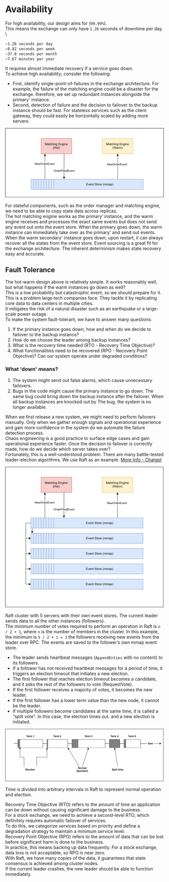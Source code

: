 # Availability
For high availability, our design aims for (`99.99%`). \
This means the exchange can only have `1.26` seconds of downtime per day. \
```
~1.26 seconds per day
~8.82 seconds per week
~37.8 seconds per month
~7.67 minutes per year
```
It requires almost immediate recovery if a service goes down. \
To achieve high availability; consider the following:
- First, identify single-point-of-failures in the exchange architecture. For example, the failure of the matching engine could be a disaster for the exchange. Iherefore, we set up redundant instances alongside the primary' instance.
- Second, detection of failure and the decision to failover to the backup instance should be fast.
For stateless services such as the client gateway, they could easily be horizontally scaled by adding more servers.

![Hot Warm Matching Engine](./assets/StockExchange_HotWarmMatchingEngine.svg)

For stateful components, such as the order manager and matching engine, we need to be able to copy state data across replicas. \
The hot matching engine works as the primary’ instance, and the warm engine receives and processes the exact same events but does not send any event out onto the event store. When the primary goes down, the warm instance can immediately take over as the primary' and send out events. When the warm secondary' instance goes down, upon restart, it can always recover all the states from the event store. Event sourcing is a great fit for the exchange architecture. The inherent determinism makes state recovery easy and accurate.

## Fault Tolerance
The hot-warm design above is relatively simple. It works reasonably well, but what happens if the warm instances go down as well? \
This is a low probability but catastrophic event, so we should prepare for it. \
This is a problem large tech companies face. They tackle it by replicating core data to data centers in multiple cities. \
It mitigates the risk of a natural disaster such as an earthquake or a large-scale power outage. \
To make the system fault-tolerant, we have to answer many questions:
1.	If the primary instance goes down, how and when do we decide to failover to the backup instance?
2.	How do we choose the leader among backup instances?
3.	What is the recovery time needed (RTO - Recovery Time Objective)?
4.	What functionalities need to be recovered (RPO - Recovery Point Objective)? Can our system operate under degraded conditions?

### What 'down' means?
1. The system might send out false alarms, which cause unnecessary failovers.
2. Bugs in the code might cause the primary instance to go down. The same bug could bring down the backup instance after the failover. When all backup instances are knocked out by The bug, the system is no longer available.

When we first release a new system, we might need to perform failovers manually. Only when we gather enough signals and operational experience and gain more confidence in the system do we automate the failure detection process. \
Chaos engineering is a good practice to surface edge cases and gain operational experience faster.
Once the decision to failover is correctly made, how do we decide which server takes over? \
Fortunately, this is a well-understood problem. There are many battle-tested leader-election algorithms. We use Raft as an example. 
[More Info -  Chatgpt](./BattleTestedLeaderElectionAlgorithms.md)

![Raft](./assets/StockExchange_EventReplicationWithRaft.svg)

Raft cluster with 5 servers with their own event stores. The current leader sends data to all the other instances (followers). \
The minimum number of votes required to perform an operation in Raft is `n / 2 + 1`, where `n` is the number of members in the cluster. In this example, the minimum is `5 / 2 + 1 = 3`
the followers receiving new events from the leader over RPC. The events are saved to the follower’s own mmap event store.

- The leader sends heartbeat messages (`AppendEnties` with no content) to its followers.
- If a follower has not received heartbeat messages for a period of time, it triggers an election timeout that initiates a new election.
- The first follower that reaches election timeout becomes a candidate, and it asks the rest of the followers to vote (RequestVote).
- If the first follower receives a majority of votes, it becomes the new leader.
- If the first follower has a lower term value than the new node, it cannot be the leader.
- If multiple followers become candidates at the same time, it is called a “split vote". In this case, the election times out. and a new election is initiated.

![Raft Terms](./assets/StockExchange_RaftTerms.svg)

Time is divided into arbitrary intervals in Raft to represent normal operation and election.

Recovery Time Objective (RTO) refers to the amount of time an application can be down without causing significant damage to the business. \
For a stock exchange, we need to achieve a second-level RTO, which definitely requires automatic failover of services. \
To do this, we categorize services based on priority and define a degradation strategy to maintain a minimum service level. \
Recovery Point Objective (RPO) refers to the amount of data that can be lost before significant harm is done to the business. \
In practice, this means backing up data frequently. For a stock exchange, data loss is not acceptable, so RPO is near zero. \
With Raft, we have many copies of the data, it guarantees that state consensus is achieved among cluster nodes. \
If the current leader crashes, the new leader should be able to function immediately.